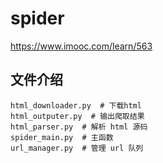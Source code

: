 # spider
https://www.imooc.com/learn/563

## 文件介绍

```
html_downloader.py  # 下载html
html_outputer.py  # 输出爬取结果
html_parser.py  # 解析 html 源码
spider_main.py  # 主函数
url_manager.py  # 管理 url 队列
```
